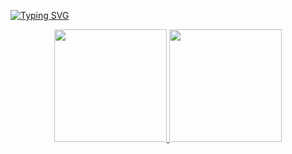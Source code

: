 [![Typing SVG](https://readme-typing-svg.demolab.com?font=Fantasque-sans+Mono&pause=1000&random=false&width=435&lines=Ol%C3%A1+eu+sou+o+Luciano+)](https://git.io/typing-svg)

<!--Grafico de Estatistitcas
GitHub Readme Stats comes with several built-in themes (e.g. dark, radical, merko, gruvbox, tokyonight, onedark, cobalt, synthwave, highcontrast, dracula).
-->

<div style="text-align: center;">
  <a href="https://github.com/lucenfort">
    <img loading="lazy" height="180em" src="https://github-readme-stats.vercel.app/api/top-langs/?username=lucenfort&layout=compact&langs_count=7&theme=cobalt"/>
  </a>
  <img loading="lazy" height="180em" src="https://github-readme-stats.vercel.app/api?username=lucenfort&show_icons=true&theme=cobalt&include_all_commits=true&count_private=true"/>
</div>
<br>

<!--
![Snake animation](https://github.com/lucenfort/lucenfort/blob/output/github-contribution-grid-snake.svg)
-->

<!--
**lucenfort/lucenfort** is a ✨ _special_ ✨ repository because its `README.md` (this file) appears on your GitHub profile.

Here are some ideas to get you started:

- 🔭 I’m currently working on ...
- 🌱 I’m currently learning ...
- 👯 I’m looking to collaborate on ...
- 🤔 I’m looking for help with ...
- 💬 Ask me about ...
- 📫 How to reach me: ...
- 😄 Pronouns: ...
- ⚡ Fun fact: ...
-->
